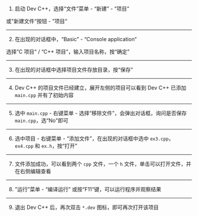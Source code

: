 1. 启动 Dev C++，选择“文件”菜单 - “新建” - “项目”

或"新建文件“按钮 - ”项目“

---

2. 在出现的对话框中，“Basic” - “Console application“

选择”C 项目“ / “C++ 项目”，输入项目名称，按“确定”

---

3. 在出现的对话框中选择项目文件存放目录，按“保存”

---

4. Dev C++ 的项目文件已经建立，展开左侧的项目可以看到 Dev C++ 已添加 ``main.cpp`` 并有了初始内容

---

5. 选中 ``main.cpp`` - 右键菜单 - 选择“移除文件”，会弹出对话框，询问是否保存 ``main.cpp``，选“No"即可

---

6. 选中项目 - 右键菜单 - “添加文件”，在出现的对话框中选中 ``ex3.cpp``，``ex4.cpp`` 和 ``ex.h``，按“打开”

---

7. 文件添加成功，可以看到两个 ``cpp`` 文件，一个 ``h`` 文件，单击可以打开文件，并在右侧编辑查看

---

8. ”运行”菜单 - “编译运行” 或按“F11“键，可以运行程序并观察结果

---

9. 退出 Dev C++ 后，再次双击 ``*.dev`` 图标，即可再次打开该项目
